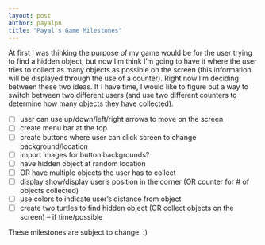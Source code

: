 ```yaml
---
layout: post
author: payalpn
title: "Payal's Game Milestones"
---
```


At first I was thinking the purpose of my game would be for the user trying to find a hidden object, but now I’m think I’m going to have it where the user tries to collect as many objects as possible on the screen (this information will be displayed through the use of a counter).  Right now I’m deciding between these two ideas.  If I have time, I would like to figure out a way to switch between two different users (and use two different counters to determine how many objects they have collected).  
-	[ ] user can use up/down/left/right arrows to move on the screen
-	[ ] create menu bar at the top
-	[ ] create buttons where user can click screen to change background/location
-	[ ] import images for button backgrounds? 
-	[ ] have hidden object at random location
-	[ ] OR  have multiple objects the user has to collect 
-	[ ] display show/display user’s position in the corner (OR counter for # of objects collected)
-	[ ] use colors to indicate user’s distance from object 
-	[ ] create two turtles to find hidden object (OR collect objects on the screen) – if time/possible 

These milestones are subject to change. :) 
